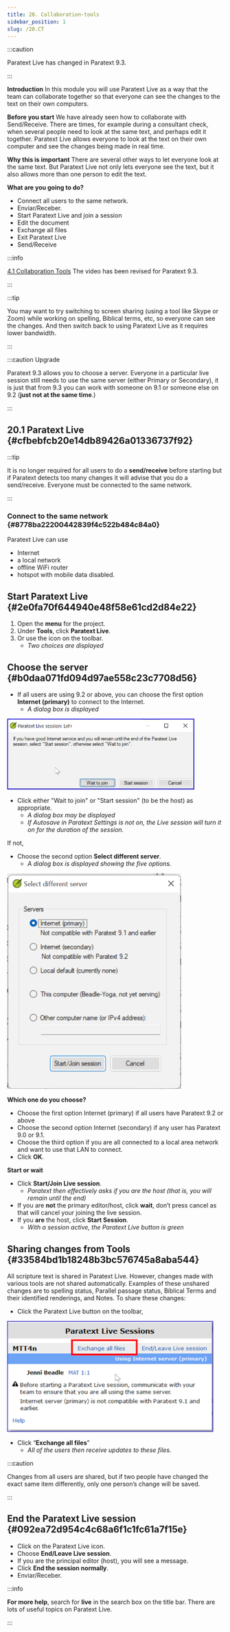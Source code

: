```yaml
---
title: 20. Collaboration-tools
sidebar_position: 1
slug: /20.CT
---
```




:::caution

Paratext Live has changed in Paratext 9.3.

:::




**Introduction**  In this module you will use Paratext Live as a way that the team can collaborate together so that everyone can see the changes to the text on their own computers.


**Before you start**  We have already seen how to collaborate with Send/Receive. There are times, for example during a consultant check, when several people need to look at the same text, and perhaps edit it together. Paratext Live allows everyone to look at the text on their own computer and see the changes being made in real time.


**Why this is important**  There are several other ways to let everyone look at the same text. But Paratext Live not only lets everyone see the text, but it also allows more than one person to edit the text.


**What are you going to do?**

- Connect all users to the same network.
- Enviar/Receber.
- Start Paratext Live and join a session
- Edit the document
- Exchange all files
- Exit Paratext Live
- Send/Receive

:::info

 [4.1 Collaboration Tools](https://vimeo.com/641947293)  The video has been revised for Paratext 9.3.

:::




:::tip

You may want to try switching to screen sharing (using a tool like Skype or Zoom) while working on spelling, Biblical terms, etc, so everyone can see the changes. And then switch back to using Paratext Live as it requires lower bandwidth.

:::




:::caution Upgrade


Paratext 9.3 allows you to choose a server. Everyone in a particular live session still needs to use the same server (either Primary or Secondary), it is just that from 9.3 you can work with someone on 9.1 or someone else on 9.2 (**just not at the same time**.)


:::


## 20.1 Paratext Live {#cfbebfcb20e14db89426a01336737f92}


:::tip

It is no longer required for all users to do a **send/receive** before starting but if Paratext detects too many changes it will advise that you do a send/receive. Everyone must be connected to the same network.

:::




### Connect to the same network {#8778ba22200442839f4c522b484c84a0}


Paratext Live can use

- Internet
- a local network
- offline WiFi router
- hotspot with mobile data disabled.

## Start Paratext Live {#2e0fa70f644940e48f58e61cd2d84e22}

1. Open the **menu** for the project.
2. Under **Tools**, click **Paratext Live**.
3. Or use the icon on the toolbar.
    - _Two choices are displayed_

## Choose the server {#b0daa071fd094d97ae558c23c7708d56}


<div class='notion-row'>
<div class='notion-column' style={{width: 'calc((100% - (min(32px, 4vw) * 1)) * 0.5)'}}>

- If all users are using 9.2 or above, you can choose the first option **Internet (primary)** to connect to the Internet.
    - _A dialog box is displayed_

</div><div className='notion-spacer'></div>

<div class='notion-column' style={{width: 'calc((100% - (min(32px, 4vw) * 1)) * 0.5)'}}>


![](./918960374.png)


</div><div className='notion-spacer'></div>
</div>

- Click either "Wait to join" or "Start session" (to be the host) as appropriate.
    - _A dialog box may be displayed_
    - _If Autosave in Paratext Settings is not on, the Live session will turn it on for the duration of the session._

If not,


<div class='notion-row'>
<div class='notion-column' style={{width: 'calc((100% - (min(32px, 4vw) * 1)) * 0.5)'}}>

- Choose the second option **Select different server**.
    - _A dialog box is displayed showing the five options._

</div><div className='notion-spacer'></div>

<div class='notion-column' style={{width: 'calc((100% - (min(32px, 4vw) * 1)) * 0.5)'}}>


![](./564161900.png)


</div><div className='notion-spacer'></div>
</div>

**Which one do you choose?**

- Choose the first option Internet (primary) if all users have Paratext 9.2 or above
- Choose the second option Internet (secondary) if any user has Paratext 9.0 or 9.1.
- Choose the third option if you are all connected to a local area network and want to use that LAN to connect.
- Click **OK**.

**Start or wait**

- Click **Start/Join Live session**.
    - _Paratext then effectively asks if you are the host (that is, you will remain until the end)_
- If you are **not** the primary editor/host, click **wait**, don’t press cancel as that will cancel your joining the live session.
- If you **are** the host, click **Start Session**.
    - _With a session active, the Paratext Live button is green_

## Sharing changes from Tools {#33584bd1b18248b3bc576745a8aba544}


All scripture text is shared in Paratext Live. However, changes made with various tools are not shared automatically. Examples of these unshared changes are to spelling status, Parallel passage status, Biblical Terms and their identified renderings, and Notes. To share these changes:

- Click the Paratext Live button on the toolbar,

![](./419095099.png)

- Click “**Exchange all files**”
    - _All of the users then receive updates to these files._

:::caution

Changes from all users are shared, but if two people have changed the exact same item differently, only one person’s change will be saved.

:::




## End the Paratext Live session {#092ea72d954c4c68a6f1c1fc61a7f15e}

- Click on the Paratext Live icon.
- Choose **End/Leave Live session**.
- If you are the principal editor (host), you will see a message.
- Click **End the session normally**.
- Enviar/Receber.

:::info

**For more help**, search for **live** in the search box on the title bar. There are lots of useful topics on Paratext Live.

:::



